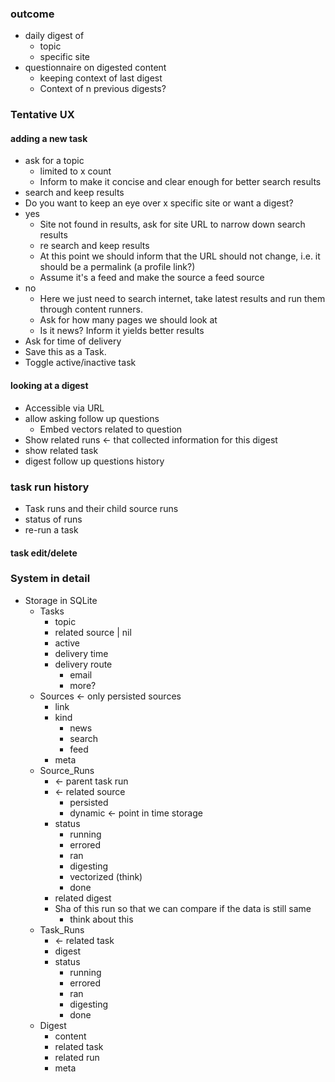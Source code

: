 ### outcome

- daily digest of
  - topic
  - specific site
- questionnaire on digested content
  - keeping context of last digest
  - Context of n previous digests?

### Tentative UX

#### adding a new task

- ask for a topic
  - limited to x count
  - Inform to make it concise and clear enough for better search results
- search and keep results
- Do you want to keep an eye over x specific site or want a digest?
- yes
  - Site not found in results, ask for site URL to narrow down search results
  - re search and keep results
  - At this point we should inform that the URL should not change, i.e. it
    should be a permalink (a profile link?)
  - Assume it's a feed and make the source a feed source
- no
  - Here we just need to search internet, take latest results and run them
    through content runners.
  - Ask for how many pages we should look at
  - Is it news? Inform it yields better results
- Ask for time of delivery
- Save this as a Task.
- Toggle active/inactive task

#### looking at a digest

- Accessible via URL
- allow asking follow up questions
  - Embed vectors related to question
- Show related runs <- that collected information for this digest
- show related task
- digest follow up questions history

### task run history

- Task runs and their child source runs
- status of runs
- re-run a task

#### task edit/delete

### System in detail

- Storage in SQLite
  - Tasks
    - topic
    - related source | nil
    - active
    - delivery time
    - delivery route
      - email
      - more?
  - Sources <- only persisted sources
    - link
    - kind
      - news
      - search
      - feed
    - meta
  - Source_Runs
    - <- parent task run
    - <- related source
      - persisted
      - dynamic <- point in time storage
    - status
      - running
      - errored
      - ran
      - digesting
      - vectorized (think)
      - done
    - related digest
    - Sha of this run so that we can compare if the data is still same
      - think about this
  - Task_Runs
    - <- related task
    - digest
    - status
      - running
      - errored
      - ran
      - digesting
      - done
  - Digest
    - content
    - related task
    - related run
    - meta

